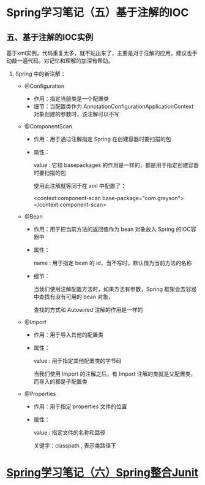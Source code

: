 # Spring学习笔记（五）基于注解的IOC

## 五、基于注解的IOC实例

基于xml实例，代码重复太多，就不贴出来了，主要是对于注解的应用，建议也手动敲一遍代码，对记忆和理解的加深有帮助。

1. Spring 中的新注解：
    - @Configuration
        - 作用：指定当前类是一个配置类
        - 细节：当配置类作为 AnnotationConfigurationApplicationContext 对象创建的参数时，该注解可以不写
    - @ComponentScan
        - 作用：用于通过注解指定 Spring 在创建容器时要扫描的包
        - 属性：

            value : 它和 basepackages 的作用是一样的，都是用于指定创建容器时要扫描的包

            使用此注解就等同于在 xml 中配置了：

            <context:component-scan base-package="com.greyson"></context:component-scan>

    - @Bean
        - 作用：用于把当前方法的返回值作为 bean 对象放入 Spring 的IOC容器中
        - 属性：

            name : 用于指定 bean 的 id，当不写时，默认值为当前方法的名称

        - 细节：

            当我们使用注解配置方法时，如果方法有参数，Spring 框架会去容器中查找有没有可用的 bean 对象，

            查找的方式和 Autowired 注解的作用是一样的

    - @I*mport*
        - 作用：用于导入其他的配置类
        - 属性：

            value : 用于指定其他配置类的字节码

            当我们使用 Import 的注解之后，有 Import 注解的类就是父配置类，而导入的都是子配置类

    - @Properties
        - 作用：用于指定 properties 文件的位置
        - 属性：

            value : 指定文件的名称和路径

            关键字：classpath , 表示类路径下

# [Spring学习笔记（六）Spring整合Junit](./Spring学习笔记（六）Spring整合Junit.md)